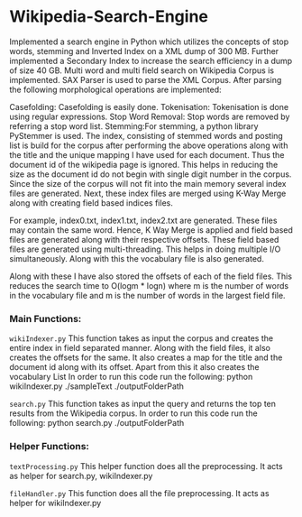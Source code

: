 # Wikipedia-Search-Engine
Implemented a search engine in Python which utilizes the concepts of stop words, stemming and Inverted Index on a XML dump of 300 MB. Further implemented a Secondary Index to increase the search efficiency in a dump of size 40 GB.
Multi word and multi field search on Wikipedia Corpus is implemented. SAX Parser is used to parse the XML Corpus. After parsing the following morphological operations are implemented:

Casefolding: Casefolding is easily done.
Tokenisation: Tokenisation is done using regular expressions.
Stop Word Removal: Stop words are removed by referring a stop word list.
Stemming:For stemming, a python library PyStemmer is used.
The index, consisting of stemmed words and posting list is build for the corpus after performing the above operations along with the title and the unique mapping I have used for each document. Thus the document id of the wikipedia page is ignored. This helps in reducing the size as the document id do not begin with single digit number in the corpus. Since the size of the corpus will not fit into the main memory several index files are generated. Next, these index files are merged using K-Way Merge along with creating field based indices files.

For example, index0.txt, index1.txt, index2.txt are generated. These files may contain the same word. Hence, K Way Merge is applied and field based files are generated along with their respective offsets. These field based files are generated using multi-threading. This helps in doing multiple I/O simultaneously. Along with this the vocabulary file is also generated.

Along with these I have also stored the offsets of each of the field files. This reduces the search time to O(logm * logn) where m is the number of words in the vocabulary file and m is the number of words in the largest field file.


### Main Functions:

`wikiIndexer.py` This function takes as input the corpus and creates the entire index in field separated manner. Along with the field files, it also creates the offsets for the same. It also creates a map for the title and the document id along with its offset. Apart from this it also creates the vocabulary List
In order to run this code run the following: python wikiIndexer.py ./sampleText ./outputFolderPath

`search.py` This function takes as input the query and returns the top ten results from the Wikipedia corpus.
In order to run this code run the following: python search.py ./outputFolderPath

### Helper Functions:

`textProcessing.py` This helper function does all the preprocessing. It acts as helper for search.py, wikiIndexer.py

`fileHandler.py` This function does all the file preprocessing. It acts as helper for wikiIndexer.py
